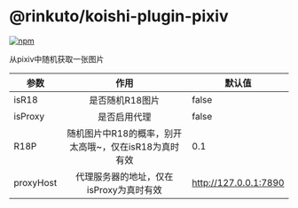 # @rinkuto/koishi-plugin-pixiv

[![npm](https://img.shields.io/npm/v/@rinkuto/koishi-plugin-pixiv?style=flat-square)](https://www.npmjs.com/package/@rinkuto/koishi-plugin-pixiv)

从pixiv中随机获取一张图片

| 参数        |               作用                | 默认值                   |
|-----------|:-------------------------------:|-----------------------|
| isR18     |            是否随机R18图片            | false                 |
| isProxy   |             是否启用代理              | false                 |
| R18P      | 随机图片中R18的概率，别开太高哦~，仅在isR18为真时有效 | 0.1                   |
| proxyHost |     代理服务器的地址，仅在isProxy为真时有效     | http://127.0.0.1:7890 |
